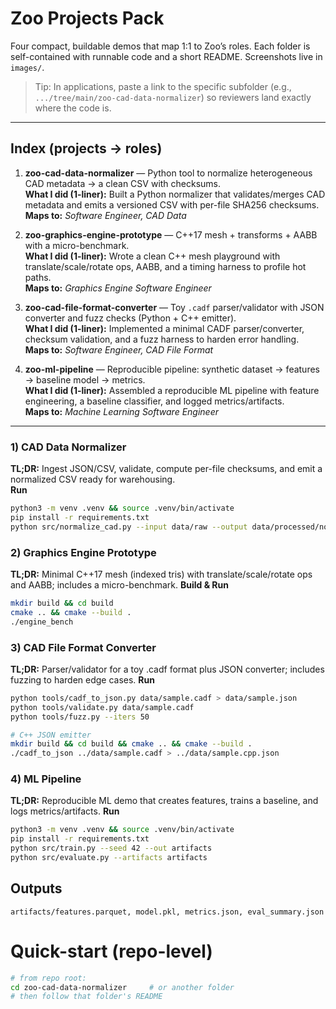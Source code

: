 # Zoo Projects Pack

Four compact, buildable demos that map 1:1 to Zoo’s roles. Each folder is self-contained with runnable code and a short README. Screenshots live in `images/`.

> Tip: In applications, paste a link to the specific subfolder (e.g., `.../tree/main/zoo-cad-data-normalizer`) so reviewers land exactly where the code is.

---

## Index (projects → roles)

1. **zoo-cad-data-normalizer** — Python tool to normalize heterogeneous CAD metadata → a clean CSV with checksums.  
   **What I did (1-liner):** Built a Python normalizer that validates/merges CAD metadata and emits a versioned CSV with per-file SHA256 checksums.  
   **Maps to:** *Software Engineer, CAD Data*

2. **zoo-graphics-engine-prototype** — C++17 mesh + transforms + AABB with a micro-benchmark.  
   **What I did (1-liner):** Wrote a clean C++ mesh playground with translate/scale/rotate ops, AABB, and a timing harness to profile hot paths.  
   **Maps to:** *Graphics Engine Software Engineer*

3. **zoo-cad-file-format-converter** — Toy `.cadf` parser/validator with JSON converter and fuzz checks (Python + C++ emitter).  
   **What I did (1-liner):** Implemented a minimal CADF parser/converter, checksum validation, and a fuzz harness to harden error handling.  
   **Maps to:** *Software Engineer, CAD File Format*

4. **zoo-ml-pipeline** — Reproducible pipeline: synthetic dataset → features → baseline model → metrics.  
   **What I did (1-liner):** Assembled a reproducible ML pipeline with feature engineering, a baseline classifier, and logged metrics/artifacts.  
   **Maps to:** *Machine Learning Software Engineer*

---

### 1) CAD Data Normalizer

**TL;DR:** Ingest JSON/CSV, validate, compute per-file checksums, and emit a normalized CSV ready for warehousing.  
**Run**
```bash
python3 -m venv .venv && source .venv/bin/activate
pip install -r requirements.txt
python src/normalize_cad.py --input data/raw --output data/processed/normalized.csv
```

### 2) Graphics Engine Prototype

**TL;DR:** Minimal C++17 mesh (indexed tris) with translate/scale/rotate ops and AABB; includes a micro-benchmark.
**Build & Run**
```bash
mkdir build && cd build
cmake .. && cmake --build .
./engine_bench
```

### 3) CAD File Format Converter

**TL;DR:** Parser/validator for a toy .cadf format plus JSON converter; includes fuzzing to harden edge cases.
**Run**
```bash
python tools/cadf_to_json.py data/sample.cadf > data/sample.json
python tools/validate.py data/sample.cadf
python tools/fuzz.py --iters 50

# C++ JSON emitter
mkdir build && cd build && cmake .. && cmake --build .
./cadf_to_json ../data/sample.cadf > ../data/sample.cpp.json
```

### 4) ML Pipeline
**TL;DR:** Reproducible ML demo that creates features, trains a baseline, and logs metrics/artifacts.
**Run**
```bash
python3 -m venv .venv && source .venv/bin/activate
pip install -r requirements.txt
python src/train.py --seed 42 --out artifacts
python src/evaluate.py --artifacts artifacts
```

## Outputs
```artifacts/features.parquet, model.pkl, metrics.json, eval_summary.json```

# Quick-start (repo-level)
```bash
# from repo root:
cd zoo-cad-data-normalizer     # or another folder
# then follow that folder's README
```
